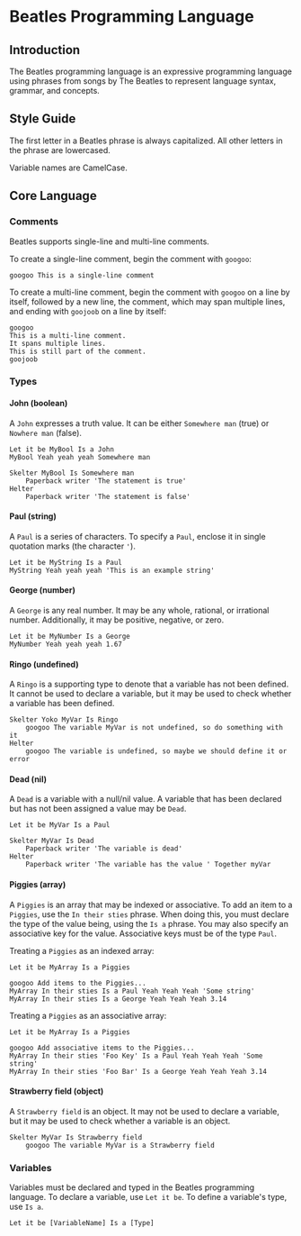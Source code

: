 # Beatles Programming Language

## Introduction

The Beatles programming language is an expressive programming language using phrases from songs by The Beatles to represent language syntax, grammar, and concepts.

## Style Guide

The first letter in a Beatles phrase is always capitalized. All other letters in the phrase are lowercased.

Variable names are CamelCase.

## Core Language

### Comments

Beatles supports single-line and multi-line comments.

To create a single-line comment, begin the comment with `googoo`:

```
googoo This is a single-line comment
```

To create a multi-line comment, begin the comment with `googoo` on a line by itself, followed by a new line, the comment, which may span multiple lines, and ending with `goojoob` on a line by itself:

```
googoo
This is a multi-line comment.
It spans multiple lines.
This is still part of the comment.
goojoob
```

### Types

#### John (boolean)

A `John` expresses a truth value. It can be either `Somewhere man` (true) or `Nowhere man` (false).

```
Let it be MyBool Is a John
MyBool Yeah yeah yeah Somewhere man

Skelter MyBool Is Somewhere man
    Paperback writer 'The statement is true'
Helter
    Paperback writer 'The statement is false'
```

#### Paul (string)

A `Paul` is a series of characters. To specify a `Paul`, enclose it in single quotation marks (the character `'`).

```
Let it be MyString Is a Paul
MyString Yeah yeah yeah 'This is an example string'
```

#### George (number)

A `George` is any real number. It may be any whole, rational, or irrational number. Additionally, it may be positive, negative, or zero.

```
Let it be MyNumber Is a George
MyNumber Yeah yeah yeah 1.67
```

#### Ringo (undefined)

A `Ringo` is a supporting type to denote that a variable has not been defined. It cannot be used to declare a variable, but it may be used to check whether a variable has been defined.

```
Skelter Yoko MyVar Is Ringo
    googoo The variable MyVar is not undefined, so do something with it
Helter
    googoo The variable is undefined, so maybe we should define it or error
```

#### Dead (nil)

A `Dead` is a variable with a null/nil value. A variable that has been declared but has not been assigned a value may be `Dead`.

```
Let it be MyVar Is a Paul

Skelter MyVar Is Dead
    Paperback writer 'The variable is dead'
Helter
    Paperback writer 'The variable has the value ' Together myVar
```

#### Piggies (array)

A `Piggies` is an array that may be indexed or associative. To add an item to a `Piggies`, use the `In their sties` phrase. When doing this, you must declare the type of the value being, using the `Is a` phrase. You may also specify an associative key for the value. Associative keys must be of the type `Paul`.

Treating a `Piggies` as an indexed array:

```
Let it be MyArray Is a Piggies

googoo Add items to the Piggies...
MyArray In their sties Is a Paul Yeah Yeah Yeah 'Some string'
MyArray In their sties Is a George Yeah Yeah Yeah 3.14
```

Treating a `Piggies` as an associative array:

```
Let it be MyArray Is a Piggies

googoo Add associative items to the Piggies...
MyArray In their sties 'Foo Key' Is a Paul Yeah Yeah Yeah 'Some string'
MyArray In their sties 'Foo Bar' Is a George Yeah Yeah Yeah 3.14
```

#### Strawberry field (object)

A `Strawberry field` is an object. It may not be used to declare a variable, but it may be used to check whether a variable is an object.

```
Skelter MyVar Is Strawberry field
    googoo The variable MyVar is a Strawberry field
```

### Variables

Variables must be declared and typed in the Beatles programming language. To declare a variable, use `Let it be`. To define a variable's type, use `Is a`.

```
Let it be [VariableName] Is a [Type]
```
